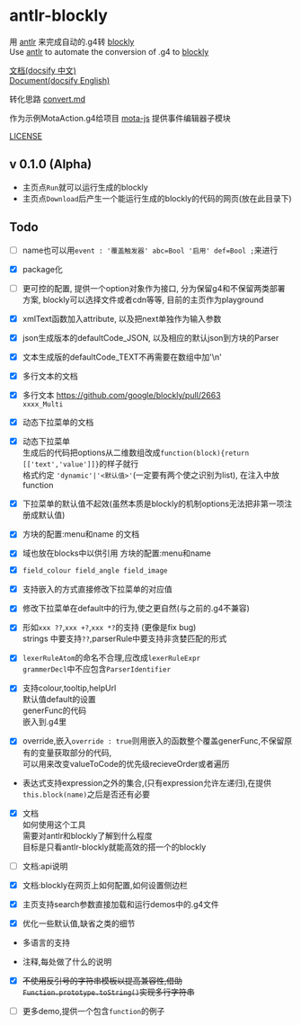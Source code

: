 # antlr-blockly

用 [antlr](https://github.com/antlr/antlr4) 来完成自动的.g4转 [blockly](https://github.com/google/blockly)  
Use [antlr](https://github.com/antlr/antlr4) to automate the conversion of .g4 to [blockly](https://github.com/google/blockly)

[文档(docsify 中文)](https://zhaouv.github.io/antlr-blockly/docs/#/README)  
[Document(docsify English)](https://zhaouv.github.io/antlr-blockly/docs/#/en/README)

转化思路 [convert.md](./convert.md)

作为示例MotaAction.g4给项目 [mota-js](https://github.com/ckcz123/mota-js) 提供事件编辑器子模块

[LICENSE](./NOTICE.md)

## v 0.1.0 (Alpha)
+ 主页点`Run`就可以运行生成的blockly
+ 主页点`Download`后产生一个能运行生成的blockly的代码的网页(放在此目录下)

## Todo

+ [ ] name也可以用`event : '覆盖触发器' abc=Bool '启用' def=Bool ;`来进行

+ [x] package化

+ [ ] 更可控的配置, 提供一个option对象作为接口, 分为保留g4和不保留两类部署方案, blockly可以选择文件或者cdn等等, 目前的主页作为playground

+ [x] xmlText函数加入attribute, 以及把next单独作为输入参数

+ [x] json生成版本的defaultCode_JSON, 以及相应的默认json到方块的Parser

+ [x] 文本生成版的defaultCode_TEXT不再需要在数组中加'\n'

+ [x] 多行文本的文档

+ [x] 多行文本 https://github.com/google/blockly/pull/2663  
  `xxxx_Multi`

+ [x] 动态下拉菜单的文档

+ [x] 动态下拉菜单  
  生成后的代码把options从二维数组改成`function(block){return [['text','value']]}`的样子就行  
  格式约定 `'dynamic'|'<默认值>'`(一定要有两个使之识别为list), 在注入中放function  

+ [x] 下拉菜单的默认值不起效(虽然本质是blockly的机制options无法把非第一项注册成默认值)

+ [x] 方块的配置:menu和name 的文档

+ [x] 域也放在blocks中以供引用 方块的配置:menu和name

+ [x] `field_colour field_angle field_image`

+ [x] 支持嵌入的方式直接修改下拉菜单的对应值

+ [x] 修改下拉菜单在default中的行为,使之更自然(与之前的.g4不兼容)

+ [x] 形如`xxx ??`,`xxx +?`,`xxx *?`的支持 (更像是fix bug)  
strings 中要支持`??`,parserRule中要支持非贪婪匹配的形式

+ [x] `lexerRuleAtom`的命名不合理,应改成`lexerRuleExpr`  
`grammerDecl`中不应包含`ParserIdentifier`

+ [x] 支持colour,tooltip,helpUrl  
  默认值default的设置  
  generFunc的代码  
  嵌入到.g4里

+ [x] override,嵌入`override : true`则用嵌入的函数整个覆盖generFunc,不保留原有的变量获取部分的代码,  
  可以用来改变valueToCode的优先级recieveOrder或者遍历   

+ 表达式支持expression之外的集合,(只有expression允许左递归),在提供`this.block(name)`之后是否还有必要

+ [x] 文档  
  如何使用这个工具  
  需要对antlr和blockly了解到什么程度  
  目标是只看antlr-blockly就能高效的搭一个的blockly  

+ [ ] 文档:api说明

+ [x] 文档:blockly在网页上如何配置,如何设置侧边栏  

+ [x] 主页支持search参数直接加载和运行demos中的.g4文件

+ [x] 优化一些默认值,缺省之类的细节

+ 多语言的支持

+ 注释,每处做了什么的说明

+ [x] ~~不使用反引号的字符串模板以提高兼容性,借助`Function.prototype.toString()`实现多行字符串~~

+ [ ] 更多demo,提供一个包含`function`的例子